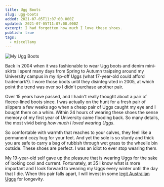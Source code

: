 ```yaml
---
title: Ugg Boots
slug: ugg-boots
added: 2021-07-05T11:07:00.000Z
updated: 2021-07-05T11:07:00.000Z
excerpt: I had forgotten how much I love these shoes.
publish: true
tags:
  - miscellany
---
```


![My Ugg Boots](/images/uggs.jpg)

Back in 2004 when it was fashionable to wear Ugg boots and denim mini-skirts I spent many days from Spring to Autumn traipsing around my University campus in my rip-off Uggs (what 17-year-old could afford trademark?). I wore those boots until they disintegrated in 2005, at which point the trend was over so I didn't purchase another pair.

Over 15 years have passed, and I hadn't really thought about a pair of fleece-lined boots since. I was actually on the hunt for a fresh pair of slippers a few weeks ago when a cheap pair of Uggs caught my eye and I bought them on a whim. Within 24 hours of wearing these shoes the sense memory of my first year of University came flooding back. So many details, the most vivid being *how much I loved wearing Uggs*. 

So comfortable with warmth that reaches to your calves, they feel like a permanent cozy hug for your feet. And yet the sole is so sturdy and thick you are safe to carry a bag of rubbish through wet grass to the wheelie bin outside. These shoes are perfect. I was an idiot to ever stop wearing them. 

My 19-year-old self gave up the pleasure that is wearing Uggs for the sake of looking cool and current. Fortunately, at 35 I know what is more important and I look forward to wearing my Uggs every winter until the day that I die. When this pair falls apart, I will invest in some [legit Australian Uggs](https://www.uggsince1974.com.au/products/classic-mid-natural?variant=29977617106) for longevity. 

